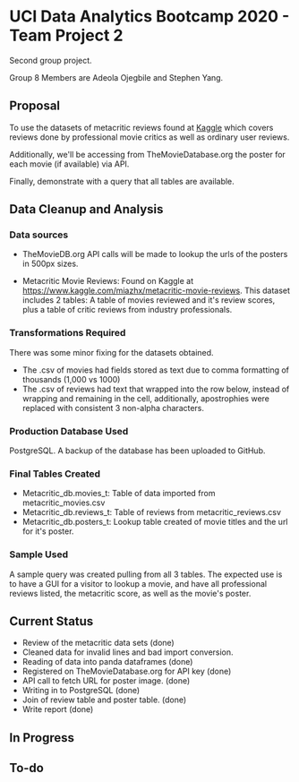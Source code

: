 # UCI Data Analytics Bootcamp 2020 - Team Project 2

Second group project. 

Group 8 Members are Adeola Ojegbile and Stephen Yang.

## Proposal

To use the datasets of metacritic reviews found at [Kaggle](https://www.kaggle.com/miazhx/metacritic-movie-reviews?select=metacritic_reviews.csv) which covers reviews done by professional movie critics as well as ordinary user reviews.

Additionally, we'll be accessing from TheMovieDatabase.org the poster for each movie (if available) via API.

Finally, demonstrate with a query that all tables are available.

## Data Cleanup and Analysis

### Data sources

- TheMovieDB.org
	API calls will be made to lookup the urls of the posters in 500px sizes.

- Metacritic Movie Reviews: Found on Kaggle at https://www.kaggle.com/miazhx/metacritic-movie-reviews.
	This dataset includes 2 tables: A table of movies reviewed and it's review scores, plus a table of critic reviews from industry professionals.
	
### Transformations Required	

There was some minor fixing for the datasets obtained.

- The .csv of movies had fields stored as text due to comma formatting of thousands (1,000 vs 1000)
- The .csv of reviews had text that wrapped into the row below, instead of wrapping and remaining in the cell, additionally, apostrophies were replaced with consistent 3 non-alpha characters.
	
### Production Database Used

PostgreSQL. A backup of the database has been uploaded to GitHub.

### Final Tables Created

- Metacritic_db.movies_t: Table of data imported from metacritic_movies.csv
- Metacritic_db.reviews_t: Table of reviews from metacritic_reviews.csv
- Metacritic_db.posters_t: Lookup table created of movie titles and the url for it's poster.
	
### Sample Used

A sample query was created pulling from all 3 tables. The expected use is to have a GUI for a visitor to lookup a movie, and have all professional reviews listed, the metacritic score, as well as the movie's poster.

## Current Status

- Review of the metacritic data sets (done)
- Cleaned data for invalid lines and bad import conversion.
- Reading of data into panda dataframes (done)
- Registered on TheMovieDatabase.org for API key (done)
- API call to fetch URL for poster image. (done)
- Writing in to PostgreSQL (done)
- Join of review table and poster table. (done)
- Write report (done)

## In Progress


## To-do

